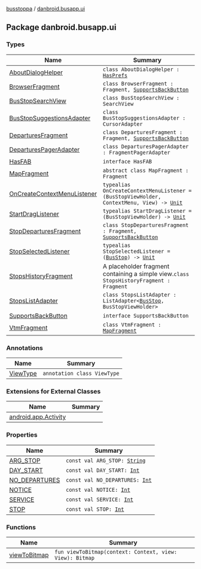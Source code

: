 [busstoppa](../index.md) / [danbroid.busapp.ui](./index.md)

## Package danbroid.busapp.ui

### Types

| Name | Summary |
|---|---|
| [AboutDialogHelper](-about-dialog-helper/index.md) | `class AboutDialogHelper : `[`HasPrefs`](../danbroid.busapp.utils/-has-prefs/index.md) |
| [BrowserFragment](-browser-fragment/index.md) | `class BrowserFragment : Fragment, `[`SupportsBackButton`](-supports-back-button/index.md) |
| [BusStopSearchView](-bus-stop-search-view/index.md) | `class BusStopSearchView : SearchView` |
| [BusStopSuggestionsAdapter](-bus-stop-suggestions-adapter/index.md) | `class BusStopSuggestionsAdapter : CursorAdapter` |
| [DeparturesFragment](-departures-fragment/index.md) | `class DeparturesFragment : Fragment, `[`SupportsBackButton`](-supports-back-button/index.md) |
| [DeparturesPagerAdapter](-departures-pager-adapter/index.md) | `class DeparturesPagerAdapter : FragmentPagerAdapter` |
| [HasFAB](-has-f-a-b/index.md) | `interface HasFAB` |
| [MapFragment](-map-fragment/index.md) | `abstract class MapFragment : Fragment` |
| [OnCreateContextMenuListener](-on-create-context-menu-listener.md) | `typealias OnCreateContextMenuListener = (BusStopViewHolder, ContextMenu, View) -> `[`Unit`](https://kotlinlang.org/api/latest/jvm/stdlib/kotlin/-unit/index.html) |
| [StartDragListener](-start-drag-listener.md) | `typealias StartDragListener = (BusStopViewHolder) -> `[`Unit`](https://kotlinlang.org/api/latest/jvm/stdlib/kotlin/-unit/index.html) |
| [StopDeparturesFragment](-stop-departures-fragment/index.md) | `class StopDeparturesFragment : Fragment, `[`SupportsBackButton`](-supports-back-button/index.md) |
| [StopSelectedListener](-stop-selected-listener.md) | `typealias StopSelectedListener = (`[`BusStop`](../danbroid.busapp.data/-bus-stop/index.md)`) -> `[`Unit`](https://kotlinlang.org/api/latest/jvm/stdlib/kotlin/-unit/index.html) |
| [StopsHistoryFragment](-stops-history-fragment/index.md) | A placeholder fragment containing a simple view.`class StopsHistoryFragment : Fragment` |
| [StopsListAdapter](-stops-list-adapter/index.md) | `class StopsListAdapter : ListAdapter<`[`BusStop`](../danbroid.busapp.data/-bus-stop/index.md)`, BusStopViewHolder>` |
| [SupportsBackButton](-supports-back-button/index.md) | `interface SupportsBackButton` |
| [VtmFragment](-vtm-fragment/index.md) | `class VtmFragment : `[`MapFragment`](-map-fragment/index.md) |

### Annotations

| Name | Summary |
|---|---|
| [ViewType](-view-type/index.md) | `annotation class ViewType` |

### Extensions for External Classes

| Name | Summary |
|---|---|
| [android.app.Activity](android.app.-activity/index.md) |  |

### Properties

| Name | Summary |
|---|---|
| [ARG_STOP](-a-r-g_-s-t-o-p.md) | `const val ARG_STOP: `[`String`](https://kotlinlang.org/api/latest/jvm/stdlib/kotlin/-string/index.html) |
| [DAY_START](-d-a-y_-s-t-a-r-t.md) | `const val DAY_START: `[`Int`](https://kotlinlang.org/api/latest/jvm/stdlib/kotlin/-int/index.html) |
| [NO_DEPARTURES](-n-o_-d-e-p-a-r-t-u-r-e-s.md) | `const val NO_DEPARTURES: `[`Int`](https://kotlinlang.org/api/latest/jvm/stdlib/kotlin/-int/index.html) |
| [NOTICE](-n-o-t-i-c-e.md) | `const val NOTICE: `[`Int`](https://kotlinlang.org/api/latest/jvm/stdlib/kotlin/-int/index.html) |
| [SERVICE](-s-e-r-v-i-c-e.md) | `const val SERVICE: `[`Int`](https://kotlinlang.org/api/latest/jvm/stdlib/kotlin/-int/index.html) |
| [STOP](-s-t-o-p.md) | `const val STOP: `[`Int`](https://kotlinlang.org/api/latest/jvm/stdlib/kotlin/-int/index.html) |

### Functions

| Name | Summary |
|---|---|
| [viewToBitmap](view-to-bitmap.md) | `fun viewToBitmap(context: Context, view: View): Bitmap` |
